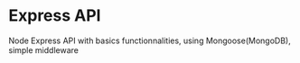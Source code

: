 # Express API

Node Express API with basics functionnalities, using Mongoose(MongoDB), simple middleware
